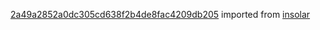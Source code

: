 [2a49a2852a0dc305cd638f2b4de8fac4209db205](https://github.com/insolar/insolar/commit/2a49a2852a0dc305cd638f2b4de8fac4209db205) imported from [insolar](https://github.com/insolar/insolar)
